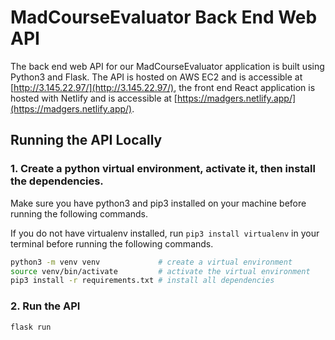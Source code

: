 # MadCourseEvaluator Back End Web API

The back end web API for our MadCourseEvaluator application is built using Python3 and Flask. The API is hosted on AWS EC2 and is accessible at [http://3.145.22.97/](http://3.145.22.97/), the front end React application is hosted with Netlify and is accessible at [https://madgers.netlify.app/](https://madgers.netlify.app/).

## Running the API Locally

### 1. Create a python virtual environment, activate it, then install the dependencies.

Make sure you have python3 and pip3 installed on your machine before running the following commands.

If you do not have virtualenv installed, run `pip3 install virtualenv` in your terminal before running the following commands.

```bash
python3 -m venv venv             # create a virtual environment
source venv/bin/activate         # activate the virtual environment
pip3 install -r requirements.txt # install all dependencies
```

### 2. Run the API

```bash
flask run
```